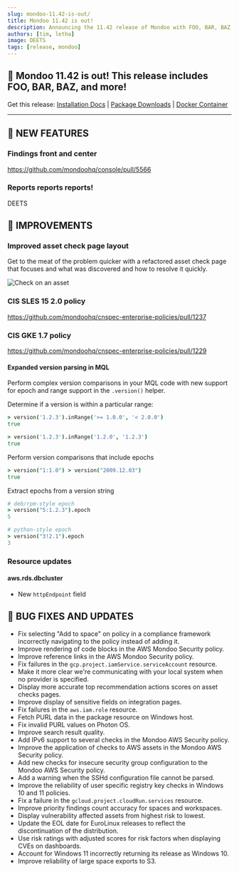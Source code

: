 ```yaml
---
slug: mondoo-11.42-is-out/
title: Mondoo 11.42 is out!
description: Announcing the 11.42 release of Mondoo with FOO, BAR, BAZ, and more!
authors: [tim, letha]
image: DEETS
tags: [release, mondoo]
---
```


## 🥳 Mondoo 11.42 is out! This release includes FOO, BAR, BAZ, and more!

Get this release: [Installation Docs](https://mondoo.com/docs/cnspec/) | [Package Downloads](https://releases.mondoo.com/cnspec/) | [Docker Container](https://hub.docker.com/r/mondoo/cnspec)

---

## 🎉 NEW FEATURES

### Findings front and center

https://github.com/mondoohq/console/pull/5566

### Reports reports reports!

DEETS

## 🧹 IMPROVEMENTS

### Improved asset check page layout

Get to the meat of the problem quicker with a refactored asset check page that focuses and what was discovered and how to resolve it quickly.

![Check on an asset](/img/releases/2025-02-18-mondoo-11.42-is-out/asset_check.png)

### CIS SLES 15 2.0 policy

https://github.com/mondoohq/cnspec-enterprise-policies/pull/1237

### CIS GKE 1.7 policy

https://github.com/mondoohq/cnspec-enterprise-policies/pull/1229

#### Expanded version parsing in MQL

Perform complex version comparisons in your MQL code with new support for epoch and range support in the `.version()` helper.

Determine if a version is within a particular range:

```coffee
> version('1.2.3').inRange('>= 1.0.0', '< 2.0.0')
true

> version('1.2.3').inRange('1.2.0', '1.2.3')
true
```

Perform version comparisons that include epochs

```coffee
> version("1:1.0") > version("2009.12.03")
true
```

Extract epochs from a version string

```coffee
# deb/rpm-style epoch
> version("5:1.2.3").epoch
5

# python-style epoch
> version("3!2.1").epoch
3
```

### Resource updates

#### aws.rds.dbcluster

- New `httpEndpoint` field

## 🐛 BUG FIXES AND UPDATES

- Fix selecting "Add to space" on policy in a compliance framework incorrectly navigating to the policy instead of adding it.
- Improve rendering of code blocks in the AWS Mondoo Security policy.
- Improve reference links in the AWS Mondoo Security policy.
- Fix failures in the `gcp.project.iamService.serviceAccount` resource.
- Make it more clear we're communicating with your local system when no provider is specified.
- Display more accurate top recommendation actions scores on asset checks pages.
- Improve display of sensitive fields on integration pages.
- Fix failures in the `aws.iam.role` resource.
- Fetch PURL data in the package resource on Windows host.
- Fix invalid PURL values on Photon OS.
- Improve search result quality.
- Add IPv6 support to several checks in the Mondoo AWS Security policy.
- Improve the application of checks to AWS assets in the Mondoo AWS Security policy.
- Add new checks for insecure security group configuration to the Mondoo AWS Security policy.
- Add a warning when the SSHd configuration file cannot be parsed.
- Improve the reliability of user specific registry key checks in Windows 10 and 11 policies.
- Fix a failure in the `gcloud.project.cloudRun.services` resource.
- Improve priority findings count accuracy for spaces and workspaces.
- Display vulnerability affected assets from highest risk to lowest.
- Update the EOL date for EuroLinux releases to reflect the discontinuation of the distribution.
- Use risk ratings with adjusted scores for risk factors when displaying CVEs on dashboards.
- Account for Windows 11 incorrectly returning its release as Windows 10.
- Improve reliability of large space exports to S3.
